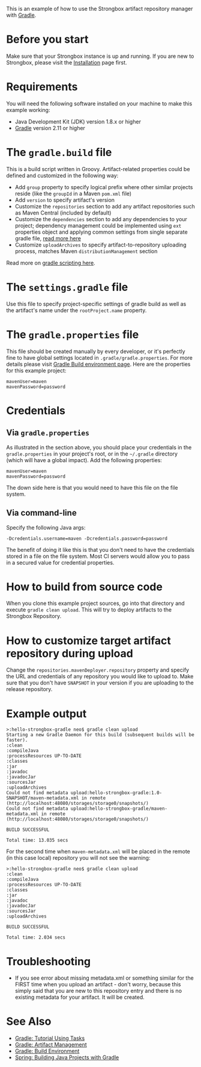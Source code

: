 This is an example of how to use the Strongbox artifact repository manager with [Gradle](http://gradle.org/).

# Before you start

Make sure that your Strongbox instance is up and running. If you are new to Strongbox, please visit the [Installation](https://github.com/strongbox/strongbox#installation) page first.

# Requirements

You will need the following software installed on your machine to make this example working:

* Java Development Kit (JDK) version 1.8.x or higher
* [Gradle](http://gradle.org/) version 2.11 or higher

# The `gradle.build` file

This is a build script written in Groovy. Artifact-related properties could be defined and customized in the following way:

* Add `group` property to specify logical prefix where other similar projects reside (like the `groupId` in a Maven `pom.xml` file)
* Add `version` to specify artifact's version
* Customize the `repositories` section to add any artifact repositories such as Maven Central (included by default)
* Customize the `dependencies` section to add any dependencies to your project; dependency management could be implemented using `ext` properties object and applying common settings from single separate gradle file, [read more here](https://docs.gradle.org/current/userguide/plugins.html) 
* Customize `uploadArchives` to specify artifact-to-repository uploading process, matches Maven `distributionManagement` section

Read more on [gradle scripting here](https://docs.gradle.org/current/userguide/tutorial_using_tasks.html).

# The `settings.gradle` file

Use this file to specify project-specific settings of gradle build as well as the artifact's name under the `rootProject.name` property.

# The `gradle.properties` file

This file should be created manually by every developer, or it's perfectly fine to have global settings located in `.gradle/gradle.properties`. For more details please visit [Gradle Build environment page](https://docs.gradle.org/current/userguide/build_environment.html). Here are the properties for this example project:

    mavenUser=maven
    mavenPassword=password

# Credentials

## Via `gradle.properties`

As illustrated in the section above, you should place your credentials in the `gradle.properties` in your project's root, or in the `~/.gradle` directory (which will have a global impact). Add the following properties:

    mavenUser=maven
    mavenPassword=password

The down side here is that you would need to have this file on the file system.

## Via command-line

Specify the following Java args:

    -Dcredentials.username=maven -Dcredentials.password=password

The benefit of doing it like this is that you don't need to have the credentials stored in a file on the file system. Most CI servers would allow you to pass in a secured value for credential properties.

# How to build from source code

When you clone this example project sources, go into that directory and execute `gradle clean upload`. This will try to deploy artifacts to the Strongbox Repository.

# How to customize target artifact repository during upload

Change the `repositories.mavenDeployer.repository` property and specify the URL and credentials of any repository you would like to upload to. Make sure that you don't have `SNAPSHOT` in your version if you are uploading to the release repository.

# Example output

    >:hello-strongbox-gradle neo$ gradle clean upload
    Starting a new Gradle Daemon for this build (subsequent builds will be faster).
    :clean
    :compileJava
    :processResources UP-TO-DATE
    :classes
    :jar
    :javadoc
    :javadocJar
    :sourcesJar
    :uploadArchives
    Could not find metadata upload:hello-strongbox-gradle:1.0-SNAPSHOT/maven-metadata.xml in remote (http://localhost:48080/storages/storage0/snapshots/)
    Could not find metadata upload:hello-strongbox-gradle/maven-metadata.xml in remote (http://localhost:48080/storages/storage0/snapshots/)
           
    BUILD SUCCESSFUL
           
    Total time: 13.035 secs

For the second time when `maven-metadata.xml` will be placed in the remote (in this case local) repository you will not see the warning:

    >:hello-strongbox-gradle neo$ gradle clean upload
    :clean
    :compileJava
    :processResources UP-TO-DATE
    :classes
    :jar
    :javadoc
    :javadocJar
    :sourcesJar
    :uploadArchives
    
    BUILD SUCCESSFUL
    
    Total time: 2.034 secs

# Troubleshooting

* If you see error about missing metadata.xml or something similar for the FIRST time when you upload an artifact - don't worry, because this simply said that you are new to this repository entry and there is no existing metadata for your artifact. It will be created.

# See Also

* [Gradle: Tutorial Using Tasks](https://docs.gradle.org/current/userguide/tutorial_using_tasks.html)
* [Gradle: Artifact Management](https://docs.gradle.org/current/userguide/artifact_management.html)
* [Gradle: Build Environment](https://docs.gradle.org/current/userguide/build_environment.html)
* [Spring: Building Java Projects with Gradle](https://spring.io/guides/gs/gradle/)
